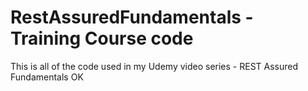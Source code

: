 # RestAssuredFundamentals - Training Course code

This is all of the code used in my Udemy video series - REST Assured Fundamentals
OK
